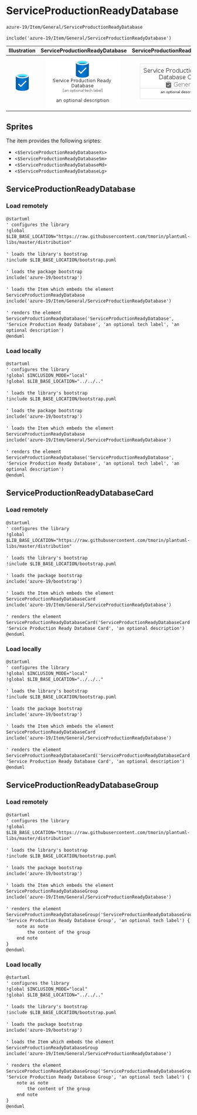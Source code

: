 # ServiceProductionReadyDatabase


```text
azure-19/Item/General/ServiceProductionReadyDatabase
```

```text
include('azure-19/Item/General/ServiceProductionReadyDatabase')
```



| Illustration | ServiceProductionReadyDatabase | ServiceProductionReadyDatabaseCard | ServiceProductionReadyDatabaseGroup |
| :---: | :---: | :---: | :---: |
| ![illustration for Illustration](../../../azure-19/Item/General/ServiceProductionReadyDatabase.png) | ![illustration for ServiceProductionReadyDatabase](../../../azure-19/Item/General/ServiceProductionReadyDatabase.Local.png) | ![illustration for ServiceProductionReadyDatabaseCard](../../../azure-19/Item/General/ServiceProductionReadyDatabaseCard.Local.png) | ![illustration for ServiceProductionReadyDatabaseGroup](../../../azure-19/Item/General/ServiceProductionReadyDatabaseGroup.Local.png) |



## Sprites
The item provides the following sriptes:

- `<$ServiceProductionReadyDatabaseXs>`
- `<$ServiceProductionReadyDatabaseSm>`
- `<$ServiceProductionReadyDatabaseMd>`
- `<$ServiceProductionReadyDatabaseLg>`





## ServiceProductionReadyDatabase

### Load remotely
```plantuml
@startuml
' configures the library
!global $LIB_BASE_LOCATION="https://raw.githubusercontent.com/tmorin/plantuml-libs/master/distribution"

' loads the library's bootstrap
!include $LIB_BASE_LOCATION/bootstrap.puml

' loads the package bootstrap
include('azure-19/bootstrap')

' loads the Item which embeds the element ServiceProductionReadyDatabase
include('azure-19/Item/General/ServiceProductionReadyDatabase')

' renders the element
ServiceProductionReadyDatabase('ServiceProductionReadyDatabase', 'Service Production Ready Database', 'an optional tech label', 'an optional description')
@enduml
```

### Load locally
```plantuml
@startuml
' configures the library
!global $INCLUSION_MODE="local"
!global $LIB_BASE_LOCATION="../../.."

' loads the library's bootstrap
!include $LIB_BASE_LOCATION/bootstrap.puml

' loads the package bootstrap
include('azure-19/bootstrap')

' loads the Item which embeds the element ServiceProductionReadyDatabase
include('azure-19/Item/General/ServiceProductionReadyDatabase')

' renders the element
ServiceProductionReadyDatabase('ServiceProductionReadyDatabase', 'Service Production Ready Database', 'an optional tech label', 'an optional description')
@enduml
```

## ServiceProductionReadyDatabaseCard

### Load remotely
```plantuml
@startuml
' configures the library
!global $LIB_BASE_LOCATION="https://raw.githubusercontent.com/tmorin/plantuml-libs/master/distribution"

' loads the library's bootstrap
!include $LIB_BASE_LOCATION/bootstrap.puml

' loads the package bootstrap
include('azure-19/bootstrap')

' loads the Item which embeds the element ServiceProductionReadyDatabaseCard
include('azure-19/Item/General/ServiceProductionReadyDatabase')

' renders the element
ServiceProductionReadyDatabaseCard('ServiceProductionReadyDatabaseCard', 'Service Production Ready Database Card', 'an optional description')
@enduml
```

### Load locally
```plantuml
@startuml
' configures the library
!global $INCLUSION_MODE="local"
!global $LIB_BASE_LOCATION="../../.."

' loads the library's bootstrap
!include $LIB_BASE_LOCATION/bootstrap.puml

' loads the package bootstrap
include('azure-19/bootstrap')

' loads the Item which embeds the element ServiceProductionReadyDatabaseCard
include('azure-19/Item/General/ServiceProductionReadyDatabase')

' renders the element
ServiceProductionReadyDatabaseCard('ServiceProductionReadyDatabaseCard', 'Service Production Ready Database Card', 'an optional description')
@enduml
```

## ServiceProductionReadyDatabaseGroup

### Load remotely
```plantuml
@startuml
' configures the library
!global $LIB_BASE_LOCATION="https://raw.githubusercontent.com/tmorin/plantuml-libs/master/distribution"

' loads the library's bootstrap
!include $LIB_BASE_LOCATION/bootstrap.puml

' loads the package bootstrap
include('azure-19/bootstrap')

' loads the Item which embeds the element ServiceProductionReadyDatabaseGroup
include('azure-19/Item/General/ServiceProductionReadyDatabase')

' renders the element
ServiceProductionReadyDatabaseGroup('ServiceProductionReadyDatabaseGroup', 'Service Production Ready Database Group', 'an optional tech label') {
    note as note
        the content of the group
    end note
}
@enduml
```

### Load locally
```plantuml
@startuml
' configures the library
!global $INCLUSION_MODE="local"
!global $LIB_BASE_LOCATION="../../.."

' loads the library's bootstrap
!include $LIB_BASE_LOCATION/bootstrap.puml

' loads the package bootstrap
include('azure-19/bootstrap')

' loads the Item which embeds the element ServiceProductionReadyDatabaseGroup
include('azure-19/Item/General/ServiceProductionReadyDatabase')

' renders the element
ServiceProductionReadyDatabaseGroup('ServiceProductionReadyDatabaseGroup', 'Service Production Ready Database Group', 'an optional tech label') {
    note as note
        the content of the group
    end note
}
@enduml
```

